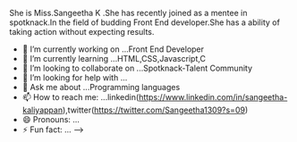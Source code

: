 She is Miss.Sangeetha K .She has recently joined as a mentee in spotknack.In the field of budding Front End developer.She has a ability of taking action without expecting results.

- 🔭 I’m currently working on ...Front End Developer 
- 🌱 I’m currently learning ...HTML,CSS,Javascript,C
- 👯 I’m looking to collaborate on ...Spotknack-Talent Community
- 🤔 I’m looking for help with ...
- 💬 Ask me about ...Programming languages
- 📫 How to reach me: ...linkedin(https://www.linkedin.com/in/sangeetha-kaliyappan),twitter(https://twitter.com/Sangeetha1309?s=09)
- 😄 Pronouns: ...
- ⚡ Fun fact: ...
-->
